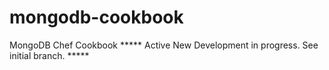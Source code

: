 # mongodb-cookbook
MongoDB Chef Cookbook
***** Active New Development in progress.  See initial branch. *****
